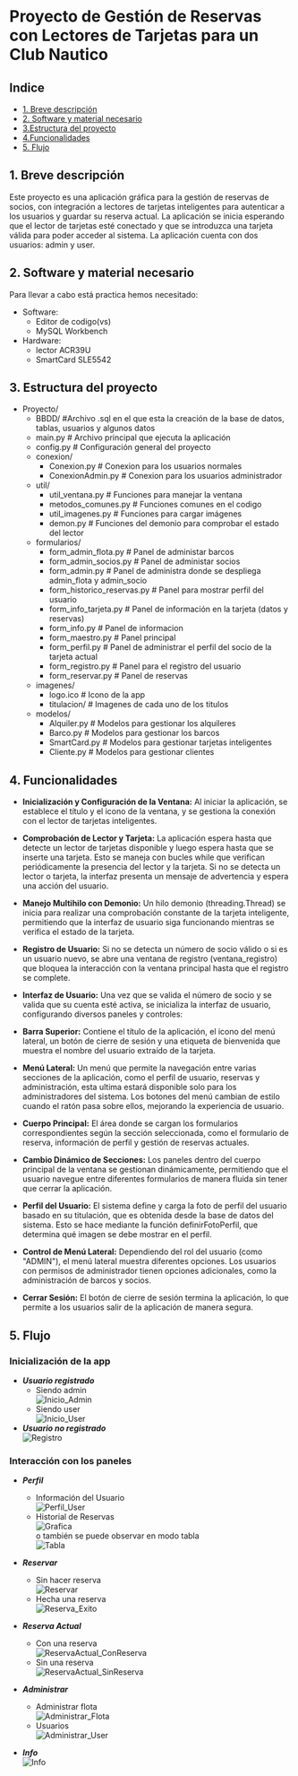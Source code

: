 # Proyecto de Gestión de Reservas con Lectores de Tarjetas para un Club Nautico

## Indice
- [1. Breve descripción](#breve-descripción)
- [2. Software y material necesario](#necesario)
- [3.Estructura del proyecto](#estructura)
- [4.Funcionalidades](#funcionalidades)
- [5. Flujo](#flujo)


## 1. <a name="breve-descripción"></a> Breve descripción

Este proyecto es una aplicación gráfica para la gestión de reservas de socios, con integración a lectores de tarjetas inteligentes para autenticar a los usuarios y guardar su reserva actual. La aplicación se inicia esperando que el lector de tarjetas esté conectado y que se introduzca una tarjeta válida para poder acceder al sistema. La aplicación cuenta con dos usuarios: admin y user.

## 2. <a name="necesario"></a> Software y material necesario

Para llevar a cabo está practica hemos necesitado:
 - Software:
     - Editor de codigo(vs)
     - MySQL Workbench
 - Hardware:
     - lector ACR39U
     - SmartCard SLE5542

## 3. <a name="estructura"></a> Estructura del proyecto


- Proyecto/
   - BBDD/                           #Archivo .sql en el que esta la creación de la base de datos, tablas, usuarios y algunos datos
   - main.py                         # Archivo principal que ejecuta la aplicación
   - config.py                       # Configuración general del proyecto
   - conexion/
     - Conexion.py                 # Conexion para los usuarios normales
     - ConexionAdmin.py            # Conexion para los usuarios administrador
   - util/
     - util_ventana.py             # Funciones para manejar la ventana
     - metodos_comunes.py          # Funciones comunes en el codigo 
     - util_imagenes.py            # Funciones para cargar imágenes
     - demon.py                    # Funciones del demonio para comprobar el estado del lector
   - formularios/
     - form_admin_flota.py         # Panel de administar barcos
     - form_admin_socios.py        # Panel de administar socios
     - form_admin.py               # Panel de administra donde se despliega admin_flota y admin_socio
     - form_historico_reservas.py  # Panel para mostrar perfil del usuario
     - form_info_tarjeta.py        # Panel de información en la tarjeta (datos y reservas)
     - form_info.py                # Panel de informacion
     - form_maestro.py             # Panel principal
     - form_perfil.py              # Panel de administrar el perfil del socio de la tarjeta actual
     - form_registro.py            # Panel para el registro del usuario
     - form_reservar.py            # Panel de reservas
   - imagenes/
     - logo.ico                    # Icono de la app
     - titulacion/                 # Imagenes de cada uno de los titulos
   - modelos/
     - Alquiler.py                 # Modelos para gestionar los alquileres
     - Barco.py                    # Modelos para gestionar los barcos
     - SmartCard.py                # Modelos para gestionar tarjetas inteligentes
     - Cliente.py                  # Modelos para gestionar clientes

## 4. <a name="funcionalidades"></a> Funcionalidades

- **Inicialización y Configuración de la Ventana:** Al iniciar la aplicación, se establece el título y el icono de la ventana, y se gestiona la conexión con el lector de tarjetas inteligentes.

- **Comprobación de Lector y Tarjeta:** La aplicación espera hasta que detecte un lector de tarjetas disponible y luego espera hasta que se inserte una tarjeta. Esto se maneja con bucles while que verifican periódicamente la presencia del lector y la tarjeta. Si no se detecta un lector o tarjeta, la interfaz presenta un mensaje de advertencia y espera una acción del usuario.

- **Manejo Multihilo con Demonio:** Un hilo demonio (threading.Thread) se inicia para realizar una comprobación constante de la tarjeta inteligente, permitiendo que la interfaz de usuario siga funcionando mientras se verifica el estado de la tarjeta.

- **Registro de Usuario:** Si no se detecta un número de socio válido o si es un usuario nuevo, se abre una ventana de registro (ventana_registro) que bloquea la interacción con la ventana principal hasta que el registro se complete.

- **Interfaz de Usuario:**  Una vez que se valida el número de socio y se valida que su cuenta esté activa, se inicializa la interfaz de usuario, configurando diversos paneles y controles:

 - **Barra Superior:** Contiene el título de la aplicación, el icono del menú lateral, un botón de cierre de sesión y una etiqueta de bienvenida que muestra el nombre del usuario  extraído de la tarjeta.

 - **Menú Lateral:** Un menú que permite la navegación entre varias secciones de la aplicación, como el perfil de usuario, reservas y administración, esta ultima estará disponible solo para los administradores del sistema. Los botones del menú cambian de estilo cuando el ratón pasa sobre ellos, mejorando la experiencia de usuario.

- **Cuerpo Principal:** El área donde se cargan los formularios correspondientes según la sección seleccionada, como el formulario de reserva, información de perfil y gestión de reservas actuales.

- **Cambio Dinámico de Secciones:** Los paneles dentro del cuerpo principal de la ventana se gestionan dinámicamente, permitiendo que el usuario navegue entre diferentes formularios de manera fluida sin tener que cerrar la aplicación.

- **Perfil del Usuario:** El sistema define y carga la foto de perfil del usuario basado en su titulación, que es obtenida desde la base de datos del sistema. Esto se hace mediante la función definirFotoPerfil, que determina qué imagen se debe mostrar en el perfil.

- **Control de Menú Lateral:** Dependiendo del rol del usuario (como "ADMIN"), el menú lateral muestra diferentes opciones. Los usuarios con permisos de administrador tienen opciones adicionales, como la administración de barcos y socios.

- **Cerrar Sesión:** El botón de cierre de sesión termina la aplicación, lo que permite a los usuarios salir de la aplicación de manera segura.


## 5. <a name="flujo"></a> Flujo
### Inicialización de la app
   - ***Usuario registrado***
       - Siendo admin<br>
            ![Inicio_Admin](https://github.com/1805Luis/Gestion_Nautica/blob/main/imagenes_ejecuci%C3%B3n/Inicio_Admin.pn)
       - Siendo user<br>
            ![Inicio_User](https://github.com/1805Luis/Gestion_Nautica/blob/main/imagenes_ejecuci%C3%B3n/Inicio_User.png)
   - ***Usuario no registrado***<br>
            ![Registro](https://github.com/1805Luis/Gestion_Nautica/blob/main/imagenes_ejecuci%C3%B3n/Registro.png)
### Interacción con los paneles
   - ***Perfil***
        - Información del Usuario<br>
            ![Perfil_User](https://github.com/1805Luis/Gestion_Nautica/blob/main/imagenes_ejecuci%C3%B3n/Perfil_User.png)
        - Historial de Reservas<br>
            ![Grafica](https://github.com/1805Luis/Gestion_Nautica/blob/main/imagenes_ejecuci%C3%B3n/Perfil_Historico.png)
            <br>o también se puede observar en modo tabla<br>
            ![Tabla](https://github.com/1805Luis/Gestion_Nautica/blob/main/imagenes_ejecuci%C3%B3n/Perfil_HistoricoTablas.png)
   - ***Reservar***
        - Sin hacer reserva<br>
            ![Reservar](https://github.com/1805Luis/Gestion_Nautica/blob/main/imagenes_ejecuci%C3%B3n/Reservar.png)
        - Hecha una reserva<br>
            ![Reserva_Exito](https://github.com/1805Luis/Gestion_Nautica/blob/main/imagenes_ejecuci%C3%B3n/Reserva_Exito.)

   - ***Reserva Actual***
      - Con una reserva<br>
            ![ReservaActual_ConReserva](https://github.com/1805Luis/Gestion_Nautica/blob/main/imagenes_ejecuci%C3%B3n/ReservaActual_ConReserva.png)
      - Sin una reserva<br>
            ![ReservaActual_SinReserva](https://github.com/1805Luis/Gestion_Nautica/blob/main/imagenes_ejecuci%C3%B3n/ReservaActual_SinReserva.png)
   - ***Administrar***
        - Administrar flota<br>
            ![Administrar_Flota](https://github.com/1805Luis/Gestion_Nautica/blob/main/imagenes_ejecuci%C3%B3n/Administar_Flota.png)
        - Usuarios<br>
            ![Administrar_User](https://github.com/1805Luis/Gestion_Nautica/blob/main/imagenes_ejecuci%C3%B3n/Administar_User.png)
   - ***Info***<br>
            ![Info](https://github.com/1805Luis/Gestion_Nautica/blob/main/imagenes_ejecuci%C3%B3n/Info.png)


